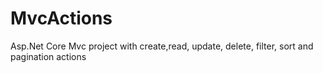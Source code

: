 # MvcActions
 Asp.Net Core Mvc project with create,read, update, delete, filter, sort and pagination actions

